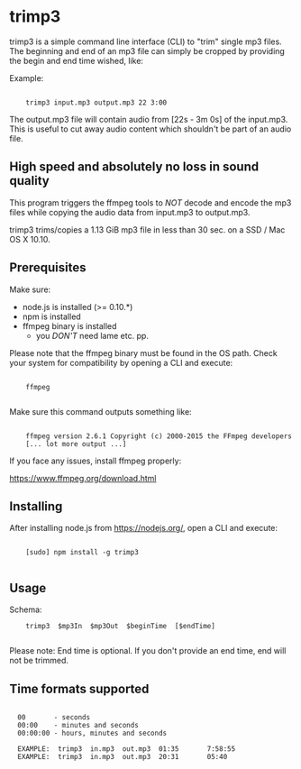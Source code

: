 trimp3
======

trimp3 is a simple command line interface (CLI) to "trim" single mp3 files. 
The beginning and end of an mp3 file can simply be cropped by providing the
begin and end time wished, like:

Example:
```

    trimp3 input.mp3 output.mp3 22 3:00 

```

The output.mp3 file will contain audio from [22s - 3m 0s] of the input.mp3.
This is useful to cut away audio content which shouldn't be part of an audio file.

## High speed and absolutely no loss in sound quality

This program triggers the ffmpeg tools to *NOT* decode and encode the mp3 files
while copying the audio data from input.mp3 to output.mp3.

trimp3 trims/copies a 1.13 GiB mp3 file in less than 30 sec. on a SSD / Mac OS X 10.10.

## Prerequisites

Make sure:
- node.js is installed (>= 0.10.*)
- npm is installed
- ffmpeg binary is installed 
  - you *DON'T* need lame etc. pp.

Please note that the ffmpeg binary must be found in the OS path.
Check your system for compatibility by opening a CLI and execute:

```

    ffmpeg
    
```

Make sure this command outputs something like:

```

    ffmpeg version 2.6.1 Copyright (c) 2000-2015 the FFmpeg developers
    [... lot more output ...]

```

If you face any issues, install ffmpeg properly:

https://www.ffmpeg.org/download.html

## Installing

After installing node.js from https://nodejs.org/, open a CLI and execute:

```

    [sudo] npm install -g trimp3
    

```

## Usage

Schema:

```
    trimp3  $mp3In  $mp3Out  $beginTime  [$endTime]
    
```

Please note:
End time is optional.
If you don't provide an end time, end will not be trimmed.

## Time formats supported

```

  00       - seconds
  00:00    - minutes and seconds
  00:00:00 - hours, minutes and seconds

  EXAMPLE:  trimp3  in.mp3  out.mp3  01:35       7:58:55
  EXAMPLE:  trimp3  in.mp3  out.mp3  20:31       05:40

```